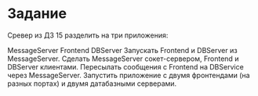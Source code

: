 # Задание
Cревер из ДЗ 15 разделить на три приложения:

MessageServer
Frontend
DBServer
Запускать Frontend и DBServer из MessageServer.
Сделать MessageServer сокет-сервером, Frontend и DBServer клиентами.
Пересылать сообщения с Frontend на DBService через MessageServer.
Запустить приложение с двумя фронтендами (на разных портах) и двумя датабазными серверами.
